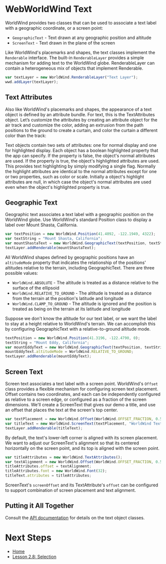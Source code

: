 # WebWorldWind Text

WorldWind provides two classes that can be used to associate a text label with a geographic coordinate, or a screen point:

* `GeographicText` - Text drawn at any geographic position and altitude
* `ScreenText` - Text drawn in the plane of the screen

Like WorldWind's placemarks and shapes, the text classes implement the `Renderable` interface. The built-in `RenderableLayer` provides a simple mechanism for adding text to the WorldWind globe. RenderableLayer can contain a heterogeneous mix of objects that implement Renderable.

```javascript
var textLayer = new WorldWind.RenderableLayer("Text Layer");
wwd.addLayer(textLayer);
```

## Text Attributes

Also like WorldWind's placemarks and shapes, the appearance of a text object is defined by an attribute bundle. For text, this is the TextAttributes object. Let’s customize the attributes by creating an attribute object for the air track and customize the color, adding an extrusion from the path positions to the ground to create a curtain, and color the curtain a different color than the track:

Text objects contain two sets of attributes: one for normal display and one for highlighted display. Each object has a boolean highlighted property that the app can specify. If the property is false, the object's normal attributes are used. If the property is true, the object's highlighted attributes are used. This provides text highlighting by simply modifying a single flag. Normally the highlight attributes are identical to the normal attributes except for one or two properties, such as color or scale. Initially a object's highlight attributes are null, in which case the object's normal attributes are used even when the object's highlighted property is true.

## Geographic Text

Geographic text associates a text label with a geographic position on the WorldWind globe. Use WorldWind's standard Position class to display a label over Mount Shasta, California.

```javascript
var textPosition = new WorldWind.Position(41.4092, -122.1949, 4322);
var textString = "Mount Shasta, California";
var mountShastaText = new WorldWind.GeographicText(textPosition, textString);
textLayer.addRenderable(mountShastaText);
```

All WorldWind shapes defined by geographic positions have an `altitudeMode` property that indicates the relationship of the positions' altitudes relative to the terrain, including GeographicText. There are three possible values:

* `WorldWind.ABSOLUTE` - The altitude is treated as a distance relative to the surface of the ellipsoid
* `WorldWind.RELATIVE_TO_GROUND` - The altitude is treated as a distance from the terrain at the position's latitude and longitude
* `WorldWind.CLAMP_TO_GROUND` - The altitude is ignored and the position is treated as being on the terrain at its latitude and longitude

Suppose we don't know the altitude for our text label, or we want the label to stay at a height relative to WorldWind's terrain. We can accomplish this by configuring GeographicText with a relative-to-ground altitude mode.

```javascript
textPosition = new WorldWind.Position(41.3196, -122.4790, 0);
textString = "Mount Eddy, California";
var mountEddyText = new WorldWind.GeographicText(textPosition, textString);
mountEddyText.altitudeMode = WorldWind.RELATIVE_TO_GROUND;
textLayer.addRenderable(mountEddyText);
```

## Screen Text

Screen text associates a text label with a screen point. WorldWind's `Offset` class provides a flexible mechanism for configuring screen text placement. Offset contains two coordinates, and each can be independently configured as relative to a screen edge, or configured as a fraction of the screen dimensions. We'll create a ScreenText that gives our demo a title, and use an offset that places the text at the screen's top center.

```javascript
var textPlacement = new WorldWind.Offset(WorldWind.OFFSET_FRACTION, 0.5, WorldWind.OFFSET_FRACTION, 1.0);
var titleText = new WorldWind.ScreenText(textPlacement, "WorldWind Text");
textLayer.addRenderable(titleText);
```

By default, the text's lower-left corner is aligned with its screen placement. We want to adjust our ScreenText's alignment so that its centered horizontally on the screen point, and its top is aligned with the screen point.

```javascript
var titleAttributes = new WorldWind.TextAttributes();
var textAlignment = new WorldWind.Offset(WorldWind.OFFSET_FRACTION, 0.5, WorldWind.OFFSET_FRACTION, 1.0);
titleAttributes.offset = textAlignment;
titleAttributes.font = new WorldWind.Font(32);
titleText.attributes = titleAttributes;
```

ScreenText's `screenOffset` and its TextAttribute's `offset` can be configured to support combination of screen placement and text alignment.  

## Putting it All Together

<script async src="//jsfiddle.net/pdavidc/84bvgm1p/embed/"></script>

Consult the [API documentation](https://nasaworldwind.github.io/WebWorldWind/) for details on the text object classes.

# Next Steps

* [Home](../../)
* [Lesson 2.8: Selection](selection.html)
